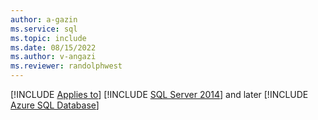 ```yaml
---
author: a-gazin
ms.service: sql
ms.topic: include
ms.date: 08/15/2022
ms.author: v-angazi
ms.reviewer: randolphwest
---
```


[!INCLUDE [Applies to](../applies-md.md)] [!INCLUDE [SQL Server 2014](_ss2014.md)] and later [!INCLUDE [Azure SQL Database](_asdb.md)]

